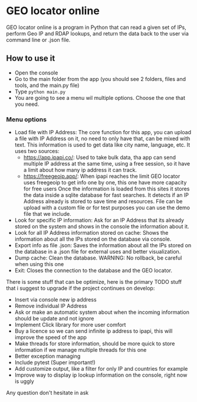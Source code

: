 # GEO locator online
GEO locator online is a program in Python that can read a given set of IPs, perform Geo IP and RDAP lookups, and return the data back to the user via command line or .json file.

## How to use it
- Open the console
- Go to the main folder from the app (you should see 2 folders, files and tools, and the main.py file)
- Type `python main.py`
- You are going to see a menu wil multiple options. Choose the one that you need.

### Menu options
* Load file with IP Address:
    The core function for this app, you can upload a file with IP Address on it, no need to only have that, can be mixed with text. 
    This information is used to get data like city name, language, etc. 
    It uses two sources:
    - https://app.ipapi.co/: Used to take bulk data, tha app can send multiple IP address at the same time, using a free session, so it have a limit about how many ip address it can track.
    - https://freegeoip.app/: When ipapi reaches the limit GEO locator uses freegeoip to get info one by one, this one have more capacity for free users
    Once the information is loaded from this sites it stores the data inside a sqlite database for fast searches. It detects if an IP Address already is stored to save time and resources.
    File can be upload with a custom file or for test purposes you can use the demo file that we include.
* Look for specific IP information:
    Ask for an IP Address that its already stored on the system and shows in the console the information about it. 
* Look for all IP Address information stored on cache:
    Shows the information about all the IPs stored on the database via console. 
* Export info as file .json:
    Saves the information about all the IPs stored on the database in a .json file for external uses and better visualization.
* Dump cache:
    Clean the database. WARNING: No rollback, be careful when using this one
* Exit:
    Closes the connection to the database and the GEO locator.
 
    
There is some stuff that can be optimize, here is the primary TODO stuff that i suggest to upgrade if the project continues on develop:
- Insert via console new ip address
- Remove individual IP Address
- Ask or make an automatic system about when the incoming information should be update and not ignore
- Implement Click library for more user comfort
- Buy a licence so we can send infinite ip address to ipapi, this will improve the speed of the app
- Make threads for store information, should be more quick to store information if we manage multiple threads for this one
- Better exception managing
- Include pytest (Super important!)
- Add customize output, like a filter for only IP and countries for example
- Improve way to display ip lookup information on the console, right now is uggly

Any question don't hesitate in ask
